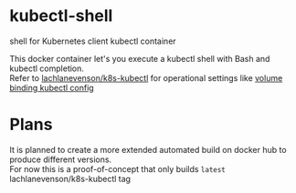 # kubectl-shell
shell for Kubernetes client kubectl container

This docker container let's you execute a kubectl shell with Bash and kubectl completion.  
Refer to [lachlanevenson/k8s-kubectl][1] for operational settings like [volume binding kubectl config][2]

[1]: https://hub.docker.com/r/lachlanevenson/k8s-kubectl/
[2]: https://github.com/lachie83/k8s-kubectl#data-container

# Plans
It is planned to create a more extended automated build on docker hub to produce different versions.  
For now this is a proof-of-concept that only builds `latest` lachlanevenson/k8s-kubectl tag
